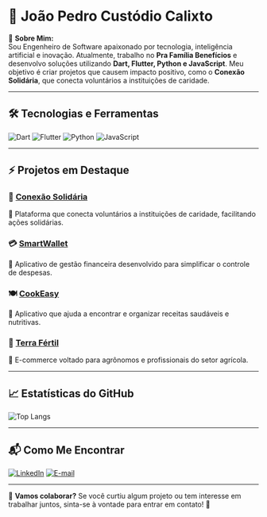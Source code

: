 # 🚀 João Pedro Custódio Calixto

🎯 **Sobre Mim:**  
Sou Engenheiro de Software apaixonado por tecnologia, inteligência artificial e inovação. Atualmente, trabalho no **Pra Família Benefícios** e desenvolvo soluções utilizando **Dart, Flutter, Python e JavaScript**. Meu objetivo é criar projetos que causem impacto positivo, como o **Conexão Solidária**, que conecta voluntários a instituições de caridade.

---

## 🛠️ Tecnologias e Ferramentas  
![Dart](https://img.shields.io/badge/Dart-0175C2?style=for-the-badge&logo=dart&logoColor=white)
![Flutter](https://img.shields.io/badge/Flutter-02569B?style=for-the-badge&logo=flutter&logoColor=white)
![Python](https://img.shields.io/badge/Python-3776AB?style=for-the-badge&logo=python&logoColor=white)
![JavaScript](https://img.shields.io/badge/JavaScript-F7DF1E?style=for-the-badge&logo=javascript&logoColor=black)

---

## ⚡ Projetos em Destaque  

### 🔗 [Conexão Solidária](https://github.com/joao-CustodioC/conexao-solidaria)  
🔹 Plataforma que conecta voluntários a instituições de caridade, facilitando ações solidárias.

### 💳 [SmartWallet](https://github.com/joao-CustodioC/SmartWallet)  
🔹 Aplicativo de gestão financeira desenvolvido para simplificar o controle de despesas.

### 🍽️ [CookEasy](https://github.com/joao-CustodioC/CookEasy)  
🔹 Aplicativo que ajuda a encontrar e organizar receitas saudáveis e nutritivas.

### 🌱 [Terra Fértil](https://github.com/joao-CustodioC/Terra-Fertil)  
🔹 E-commerce voltado para agrônomos e profissionais do setor agrícola.

---

## 📈 Estatísticas do GitHub  
![Top Langs](https://github-readme-stats.vercel.app/api/top-langs/?username=joao-CustodioC&layout=compact&theme=radical)

---

## 📬 Como Me Encontrar  
[![LinkedIn](https://img.shields.io/badge/LinkedIn-0077B5?style=for-the-badge&logo=linkedin&logoColor=white)](https://www.linkedin.com/in/jo%C3%A3o-pedro-cust%C3%B3dio-calixto/)  [![E-mail](https://img.shields.io/badge/Email-D14836?style=for-the-badge&logo=gmail&logoColor=white)](mailto:custodiojoaopedro@gmail.com)

---

🌟 **Vamos colaborar?** Se você curtiu algum projeto ou tem interesse em trabalhar juntos, sinta-se à vontade para entrar em contato! 🚀
